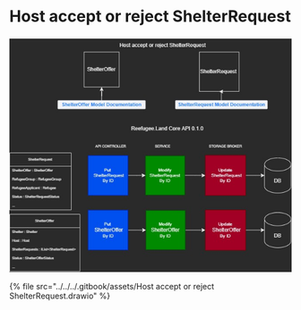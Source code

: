 # Host accept or reject ShelterRequest

###

![](<../../../.gitbook/assets/Host accept or reject ShelterRequest.jpg>)

{% file src="../../../.gitbook/assets/Host accept or reject ShelterRequest.drawio" %}

